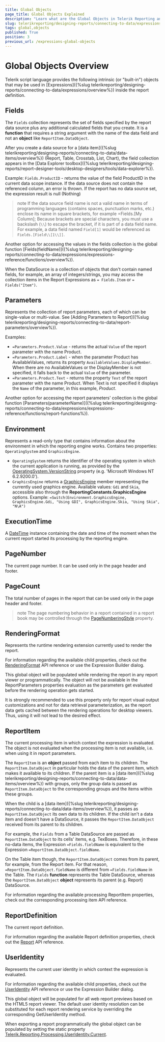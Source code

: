 ```yaml
---
title: Global Objects
page_title: Global Objects Explained
description: "Learn what are the Global Objects in Telerik Reporting and how you may use them in the expressions in reports."
slug: telerikreporting/designing-reports/connecting-to-data/expressions/expressions-reference/global-objects
tags: global,objects
published: True
position: 3
previous_url: /expressions-global-objects
---
```


# Global Objects Overview

Telerik script language provides the following intrinsic (or "built-in") objects that may be used in [Expressions]({%slug telerikreporting/designing-reports/connecting-to-data/expressions/overview%}) inside the report definition.

## Fields

The `Fields` collection represents the set of fields specified by the report data source plus any additional calculated fields that you create. It is a __function__ that requires a string argument with the name of the data field and not an __object__ like `ReportItem.DataObject`.

After you create a data source for a [data item]({%slug telerikreporting/designing-reports/connecting-to-data/data-items/overview%}) (Report, Table, Crosstab, List, Chart), the field collection appears in the [Data Explorer toolbox]({%slug telerikreporting/designing-reports/report-designer-tools/desktop-designers/tools/data-explorer%}).

Example: `Fields.ProductID` - returns the value of the field ProductID in the current data scope instance. If the data source does not contain the referenced column, an error is thrown. If the report has no data source set, the expression result is null (Nothing)

>note If the data source field name is not a valid name in terms of programming languages (contains spaces, punctuation marks, etc.) enclose its name in square brackets, for example =Fields.[My Column]; Because brackets are special characters, you must use a backslash (`\\`) to escape the bracket, if it is part of a data field name. For example, a data field named `Field[1]` would be referenced as `Fields.[Field\\[1\\]]`.

Another option for accessing the values in the fields collection is the global function [Fields(fieldName)]({%slug telerikreporting/designing-reports/connecting-to-data/expressions/expressions-reference/functions/overview%}).

When the DataSource is a collection of objects that don't contain named fields, for example, an array of integers/strings, you may access the collection items in the Report Expressions as `= Fields.Item` or `= Fields("Item")`.

## Parameters

Represents the collection of report parameters, each of which can be single-value or multi-value. See [Adding Parameters to Report]({%slug telerikreporting/designing-reports/connecting-to-data/report-parameters/overview%}).

Examples: 

* `=Parameters.Product.Value` - returns the actual `Value` of the report parameter with the name Product.
* `=Parameters.Product.Label` - when the parameter Product has AvailableValues, returns its property `AvailableValues.DisplayMember`. When there are no AvailableValues or the DisplayMember is not specified, it falls back to the actual `Value` of the parameter.
* `=Parameters.Product.Text` - returns the property `Text` of the report parameter with the name Product. When Text is not specified it displays the `Name` of the parameter, in this example, _Product_.

Another option for accessing the report parameters' collection is the global function [Parameters(parameterName)]({%slug telerikreporting/designing-reports/connecting-to-data/expressions/expressions-reference/functions/report-functions%}).

## Environment

Represents a read-only type that contains information about the environment in which the reporting engine works. Contains two properties: `OperatingSystem` and `GraphicsEngine`.

* `OperatingSystem` returns the identifier of the operating system in which the current application is running, as provided by the [OperatingSystem.VersionString](https://learn.microsoft.com/en-us/dotnet/api/system.operatingsystem.versionstring) property (e.g. 'Microsoft Windows NT 6.2.9200.0').
* `GraphicsEngine` returns a [GraphicsEngine](/api/telerik.drawing.contract.graphicsengine) member representing the currently used graphics engine. Available values: `Gdi` and `Skia`, accessible also through the **ReportingConstants.GraphicsEngine** options. Example: `=Switch(Environment.GraphicsEngine, GraphicsEngine.Gdi, "Using GDI", GraphicsEngine.Skia, "Using Skia", "N\A")`

## ExecutionTime

A [DateTime](https://learn.microsoft.com/en-us/dotnet/api/system.datetime) instance containing the date and time of the moment when the current report started its processing by the reporting engine.

## PageNumber

The current page number. It can be used only in the page header and footer. 

## PageCount

The total number of pages in the report that can be used only in the page header and footer.

>note The page numbering behavior in a report contained in a report book may be controlled through the [PageNumberingStyle](/api/Telerik.Reporting.Report#Telerik_Reporting_Report_PageNumberingStyle) property.

## RenderingFormat

Represents the runtime rendering extension currently used to render the report.

For information regarding the available child properties, check out the [RenderingFormat](/api/Telerik.Reporting.Processing.RenderingFormat) API reference or use the Expression Builder dialog.

This global object will be populated while rendering the report in any report viewer or programmatically. The object will not be available in the ReportParameters properties evaluation as the parameters get evaluated before the rendering operation gets started.

It is strongly recommended to use this property only for report visual output customizations and not for data retrieval parameterization, as the report data gets cached between the rendering operations for desktop viewers. Thus, using it will not lead to the desired effect.

## ReportItem

The current processing item in which context the expression is evaluated. The object is not evaluated when the processing item is not available, i.e. when using it in report parameters.

The `ReportItem` is an __object__ passed from each item to its children. The `ReportItem.DataObject` in particular holds the data of the parent item, which makes it available to its children. If the parent item is a [data item]({%slug telerikreporting/designing-reports/connecting-to-data/data-items/overview%}) with groups, only the group data is passed as `ReportItem.DataObject` to the corresponding groups and the items within these groups.

When the child is a [data item]({%slug telerikreporting/designing-reports/connecting-to-data/data-items/overview%}), it passes as `ReportItem.DataObject` its own data to its children. If the child isn't a data item and doesn't have a DataSource, it passes the `ReportItem.DataObject` received from its parent to its children.

For example, the `Fields` from a Table DataSource are passed as `ReportItem.DataObject` to its cells' items, e.g. TexBoxes. Therefore, in these no-data items, the Expression `=Fields.fieldName` is equivalent to the Expression `=ReportItem.DataObject.fieldName`.

On the Table item though, the `ReportItem.DataObject` comes from its parent, for example, from the Report item. For that reason, `=ReportItem.DataObject.fieldName` is different from `=Fields.fieldName` in the Table. The `Fields` __function__ represents the Table DataSource, whereas the `ReportItem.DataObject` __object__ represents its parent (e.g. Report) DataSource.

For information regarding the available processing ReportItem properties, check out the corresponding processing item API reference.

## ReportDefinition

The current report definition.

For information regarding the available Report definition properties, check out the [Report](/api/Telerik.Reporting.Report) API reference.

## UserIdentity

Represents the current user identity in which context the expression is evaluated.

For information regarding the available child properties, check out the [UserIdentity](/api/Telerik.Reporting.Processing.UserIdentity) API reference or use the Expression Builder dialog.

This global object will be populated for all web report previews based on the HTML5 report viewer. The default user identity resolution can be substituted for each report rendering service by overriding the corresponding GetUserIdentity method.

When exporting a report programmatically the global object can be populated by setting the static property [Telerik.Reporting.Processing.UserIdentity.Current](/api/Telerik.Reporting.Processing.UserIdentity#Telerik_Reporting_Processing_UserIdentity_Current).

